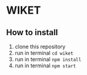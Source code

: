# WIKET

## How to install
1. clone this repository
2. run in terminal ```cd wiket```
3. run in terminal ```npm install```
4. run in terminal ```npm start```